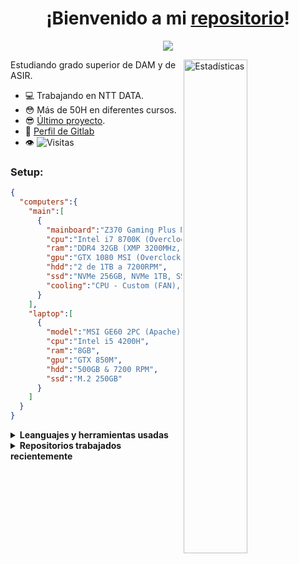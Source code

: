 <!--### Hi there 👋
<br>

![Visitas a perfil](https://komarev.com/ghpvc/?username=Oleg04)


**Oleg37/Oleg37** is a ✨ _special_ ✨ repository because its `README.md` (this file) appears on your GitHub profile.

Here are some ideas to get you started:

- 🔭 I’m currently working on ...
-->
<!--
- 🌱 I’m currently studying at IZV
- 👯 I’m looking to collaborate on ...
- 🤔 I’m looking for help with ...
- 💬 Ask me about Anything
<!--
- 📫 How to reach me: ...
- 😄 Pronouns: ...
- ⚡ Fun fact: ...
-->

<h1 align="center">¡Bienvenido a mi <a href="https://github.com/oleg04">repositorio</a>!</h1>
<p align="center">
  <a align="center" href="https://github.com/DenverCoder1/readme-typing-svg"><img src="https://readme-typing-svg.herokuapp.com?color=%23F78602&size=22&center=true&vCenter=true&width=600&height=60&lines=Actualmente+sigo+estudiando;Programando+en+Kotlin+y+java" /></a>
</p>

  <!--<img align="right" width="40%" alt="GIF" src="https://i.pinimg.com/originals/e4/26/70/e426702edf874b181aced1e2fa5c6cde.gif" />-->
  <img align="right" width="45%" alt="Estadísticas" src="https://github-readme-stats.vercel.app/api?username=oleg04&show_icons=true&theme=gruvbox&locale=en&show_owner=true&count_private=true"/>

Estudiando grado superior de DAM y de ASIR.
* 💻 Trabajando en NTT DATA.
* 😳 Más de 50H en diferentes cursos.
* 😎 [Último proyecto](https://github.com/TeamBiscochito).
* 🔨 [Perfil de Gitlab](https://gitlab.com/oleg0)
* 👁 ![Visitas](https://komarev.com/ghpvc/?username=Oleg04)

### Setup:
```json
{
  "computers":{
    "main":[
      {
        "mainboard":"Z370 Gaming Plus MSI",
        "cpu":"Intel i7 8700K (Overclock 4,8GHz All cores)",
        "ram":"DDR4 32GB (XMP 3200MHz, 16GB Corsair & 16GB G.Skill)",
        "gpu":"GTX 1080 MSI (Overclock 2000MHz - 2050MHz)",
        "hdd":"2 de 1TB a 7200RPM",
        "ssd":"NVMe 256GB, NVMe 1TB, SSD 128GB",
        "cooling":"CPU - Custom (FAN), GPU - Custom (FAN)"
      }
    ],
    "laptop":[
      {
        "model":"MSI GE60 2PC (Apache)-214XES",
        "cpu":"Intel i5 4200H",
        "ram":"8GB",
        "gpu":"GTX 850M",
        "hdd":"500GB & 7200 RPM",
        "ssd":"M.2 250GB"
      }
    ]
  }
}
```

<!--<h2 align="center">Estadísticas</h2>
<p align="center">
  <img src="https://github.com/oleg04/oleg04/blob/master/github-metrics.svg" alt="Métricas" width="100%">
</p>-->

<details>
  <summary><b>Leanguajes y herramientas usadas</b></summary>
  <br/>
  <p align="center">En desarrollo</p>
</details>

<details>
  <summary><b>Repositorios trabajados recientemente<b/></summary>
    <br/>
    <a href="https://github.com/TeamBiscochito/proyectofinal">
      <img align="left" width="30%" src="https://github-readme-stats.vercel.app/api/pin/?username=TeamBiscochito&repo=proyectofinal" />
    </a>
    <a href="https://github.com/TeamBiscochito/proyectofinal-laravel">
      <img align="left" width="30%" src="https://github-readme-stats.vercel.app/api/pin/?username=TeamBiscochito&repo=proyectofinal-laravel" />
    </a>
    <a href="https://github.com/TeamBiscochito/animales-salvajes-web">
      <img align="left" width="30%" src="https://github-readme-stats.vercel.app/api/pin/?username=TeamBiscochito&repo=animales-salvajes-web" />
    </a>
</details>
